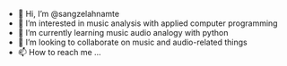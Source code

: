 - 👋 Hi, I’m @sangzelahnamte
- 👀 I’m interested in music analysis with applied computer programming
- 🌱 I’m currently learning music audio analogy with python
- 💞️ I’m looking to collaborate on music and audio-related things 
- 📫 How to reach me ...

<!---
sangzelahnamte/sangzelahnamte is a ✨ special ✨ repository because its `README.md` (this file) appears on your GitHub profile.
You can click the Preview link to take a look at your changes.
--->
